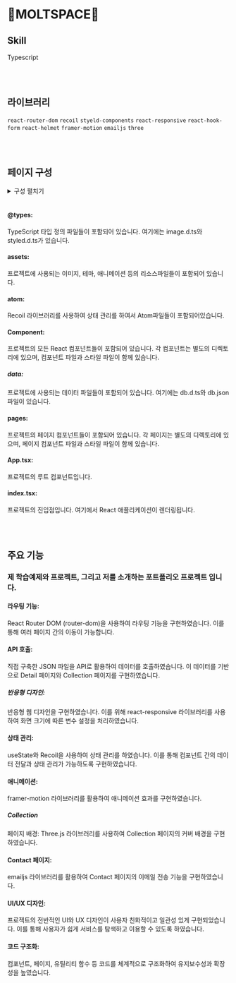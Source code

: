 # 🌌MOLTSPACE🌌

## Skill

Typescript

<br />
<br />

## 라이브러리

`react-router-dom`
`recoil`
`styeld-components`
`react-responsive`
`react-hook-form`
`react-helmet`
`framer-motion`
`emailjs`
`three`

<br />
<br />

## 페이지 구성

<details>
    <summary>구성 펼치기</summary>

📦src
<br />
┣ 📂@types
<br />
┃ ┣ 📜image.d.ts
<br />
┃ ┗ 📜styled.d.ts
<br />
┣ 📂assets
<br />
┃ ┣ 📂img
<br />
┃ ┃ ┣ 📂bg
<br />
┃ ┃ ┣ 📂icon
<br />
┃ ┃ ┣ 📂item
<br />
┃ ┃ ┣ 📂logo
<br />
┃ ┃ ┗ 📂skill
<br />
┃ ┣ 📂theme
<br />
┃ ┃ ┣ 📜global-style.ts
<br />
┃ ┃ ┗ 📜theme.ts
<br />
┃ ┗ 📂three
<br />
┃ ┃ ┗ 📜CloudAnimation.tsx
<br />
┣ 📂atom
<br />
┃ ┗ 📜atom.ts
<br />
┣ 📂Component
<br />
┃ ┣ 📂activity
<br />
┃ ┃ ┣ 📜Activity.tsx
<br />
┃ ┃ ┗ 📜StyleActivity.tsx
<br />
┃ ┣ 📂aside
<br />
┃ ┃ ┣ 📜Gaside.tsx
<br />
┃ ┃ ┗ 📜StyleGaside.tsx
<br />
┃ ┣ 📂box
<br />
┃ ┃ ┣ 📜Box.tsx
<br />
┃ ┃ ┗ 📜StyleBox.tsx
<br />
┃ ┣ 📂btn
<br />
┃ ┃ ┣ 📜Btn.tsx
<br />
┃ ┃ ┗ 📜StlyeBtn.tsx
<br />
┃ ┣ 📂contact
<br />
┃ ┃ ┣ 📜Contact.tsx
<br />
┃ ┃ ┗ 📜StyleContact.tsx
<br />
┃ ┣ 📂footer
<br />
┃ ┃ ┣ 📜Footer.tsx
<br />
┃ ┃ ┗ 📜StlyeFooter.tsx
<br />
┃ ┣ 📂gnb
<br />
┃ ┃ ┣ 📜ExploreGnb.tsx
<br />
┃ ┃ ┣ 📜Gnb.tsx
<br />
┃ ┃ ┣ 📜StyledExploreGnb.tsx
<br />
┃ ┃ ┣ 📜StyleGnb.tsx
<br />
┃ ┃ ┗ 📜WhichGnb.tsx
<br />
┃ ┣ 📂introduction
<br />
┃ ┃ ┣ 📜Introduction.tsx
<br />
┃ ┃ ┗ 📜StyleIntroduction.tsx
<br />
┃ ┣ 📂itemTabs
<br />
┃ ┃ ┗ 📜ItemTabs.tsx
<br />
┃ ┣ 📂mainproject
<br />
┃ ┃ ┣ 📜MainProject.tsx
<br />
┃ ┃ ┗ 📜StyleMainProject.tsx
<br />
┃ ┣ 📂skillstack
<br />
┃ ┃ ┣ 📜SkillStack.tsx
<br />
┃ ┃ ┗ 📜StyleSkillStack.tsx
<br />
┃ ┗ 📂topbtn
<br />
┃ ┃ ┗ 📜TopBtn.tsx
<br />
┣ 📂data
<br />
┃ ┣ 📜db.d.ts
<br />
┃ ┗ 📜db.json
<br />
┣ 📂pages
<br />
┃ ┣ 📂collection
<br />
┃ ┃ ┣ 📜Collection.tsx
<br />
┃ ┃ ┗ 📜StyleCollection.tsx
<br />
┃ ┣ 📂detail
<br />
┃ ┃ ┣ 📜Detail.tsx
<br />
┃ ┃ ┗ 📜StyleDetail.tsx
<br />
┃ ┣ 📂directory
<br />
┃ ┃ ┣ 📜Directory.tsx
<br />
┃ ┃ ┗ 📜StyleDirectory.tsx
<br />
┃ ┗ 📂mainhome
<br />
┃ ┃ ┣ 📜CurrentTime.tsx
<br />
┃ ┃ ┣ 📜MainHome.tsx
<br />
┃ ┃ ┗ 📜StyleMainHome.tsx
<br />
┣ 📜App.tsx
<br />
┗ 📜index.tsx
<br />

</details>


<br />

#### @types:

TypeScript 타입 정의 파일들이 포함되어 있습니다. 여기에는 image.d.ts와 styled.d.ts가 있습니다.

#### assets:

프로젝트에 사용되는 이미지, 테마, 애니메이션 등의 리소스파일들이 포함되어 있습니다.

#### atom:

Recoil 라이브러리를 사용하여 상태 관리를 하여서 Atom파일들이 포함되어있습니다.

#### Component:

프로젝트의 모든 React 컴포넌트들이 포함되어 있습니다. 각 컴포넌트는 별도의 디렉토리에 있으며, 컴포넌트 파일과 스타일 파일이 함께 있습니다.

##### data:

프로젝트에 사용되는 데이터 파일들이 포함되어 있습니다. 여기에는 db.d.ts와 db.json 파일이 있습니다.

#### pages:

프로젝트의 페이지 컴포넌트들이 포함되어 있습니다. 각 페이지는 별도의 디렉토리에 있으며, 페이지 컴포넌트 파일과 스타일 파일이 함께 있습니다.

#### App.tsx:

프로젝트의 루트 컴포넌트입니다.

#### index.tsx:

프로젝트의 진입점입니다. 여기에서 React 애플리케이션이 렌더링됩니다.

<br />
<br />

## 주요 기능

### 제 학습예제와 프로젝트, 그리고 저를 소개하는 포트폴리오 프로젝트 입니다.

#### 라우팅 기능:

React Router DOM (router-dom)을 사용하여 라우팅 기능을 구현하였습니다. 이를 통해 여러 페이지 간의 이동이 가능합니다.

#### API 호출:

직접 구축한 JSON 파일을 API로 활용하여 데이터를 호출하였습니다. 이 데이터를 기반으로 Detail 페이지와 Collection 페이지를 구현하였습니다.

##### 반응형 디자인:

반응형 웹 디자인을 구현하였습니다. 이를 위해 react-responsive 라이브러리를 사용하여 화면 크기에 따른 변수 설정을 처리하였습니다.

#### 상태 관리:

useState와 Recoil을 사용하여 상태 관리를 하였습니다. 이를 통해 컴포넌트 간의 데이터 전달과 상태 관리가 가능하도록 구현하였습니다.

#### 애니메이션:

framer-motion 라이브러리를 활용하여 애니메이션 효과를 구현하였습니다.

##### Collection

페이지 배경: Three.js 라이브러리를 사용하여 Collection 페이지의 커버 배경을 구현하였습니다.

#### Contact 페이지:

emailjs 라이브러리를 활용하여 Contact 페이지의 이메일 전송 기능을 구현하였습니다.

#### UI/UX 디자인:

프로젝트의 전반적인 UI와 UX 디자인이 사용자 친화적이고 일관성 있게 구현되었습니다. 이를 통해 사용자가 쉽게 서비스를 탐색하고 이용할 수 있도록 하였습니다.

#### 코드 구조화:

컴포넌트, 페이지, 유틸리티 함수 등 코드를 체계적으로 구조화하여 유지보수성과 확장성을 높였습니다.
